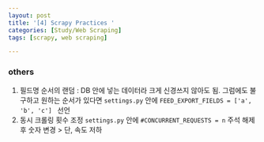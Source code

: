 ```yaml
---
layout: post
title: '[4] Scrapy Practices '
categories: [Study/Web Scraping]
tags: [scrapy, web scraping]

---
```


### others

1. 필드명 순서의 랜덤 : DB 안에 넣는 데이터라 크게 신경쓰지 않아도 됨. 그럼에도 불구하고 원하는 순서가 있다면 `settings.py` 안에 `FEED_EXPORT_FIELDS = ['a', 'b', 'c'] ` 선언
2. 동시 크롤링 횟수 조정 
    `settings.py` 안에 `#CONCURRENT_REQUESTS = n`  주석 해제 후 숫자 변경 > 단, 속도 저하 

 
